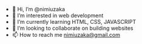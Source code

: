 - 👋 Hi, I’m @nimiuzaka
- 👀 I’m interested in web development 
- 🌱 I’m currently learning HTML, CSS, JAVASCRIPT 
- 💞️ I’m looking to collaborate on building websites 
- 📫 How to reach me nimiuzaka@gmail.com

<!---
nimiuzaka99/nimiuzaka99 is a ✨ special ✨ repository because its `README.md` (this file) appears on your GitHub profile.
You can click the Preview link to take a look at your changes.
--->
